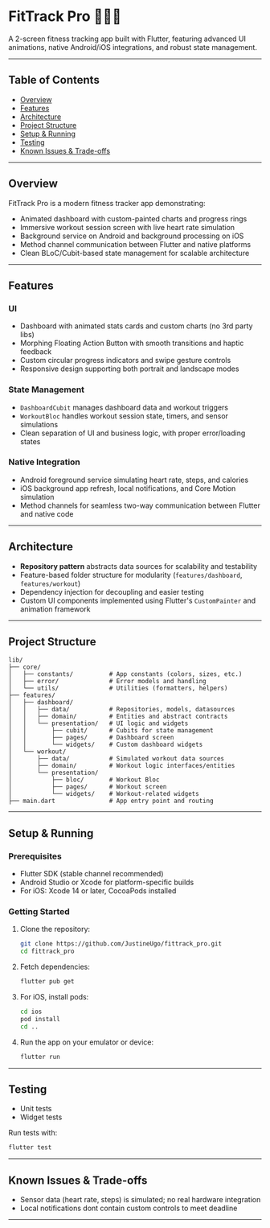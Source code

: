 

# FitTrack Pro 🏃‍♀️📱

A 2-screen fitness tracking app built with Flutter, featuring advanced UI animations, native Android/iOS integrations, and robust state management.

---

## Table of Contents

- [Overview](#overview)  
- [Features](#features)  
- [Architecture](#architecture)  
- [Project Structure](#project-structure)  
- [Setup & Running](#setup--running)  
- [Testing](#testing)  
- [Known Issues & Trade-offs](#known-issues--trade-offs)  

---

## Overview

FitTrack Pro is a modern fitness tracker app demonstrating:

- Animated dashboard with custom-painted charts and progress rings  
- Immersive workout session screen with live heart rate simulation  
- Background service on Android and background processing on iOS  
- Method channel communication between Flutter and native platforms  
- Clean BLoC/Cubit-based state management for scalable architecture

---

## Features

### UI

- Dashboard with animated stats cards and custom charts (no 3rd party libs)  
- Morphing Floating Action Button with smooth transitions and haptic feedback  
- Custom circular progress indicators and swipe gesture controls  
- Responsive design supporting both portrait and landscape modes  

### State Management

- `DashboardCubit` manages dashboard data and workout triggers  
- `WorkoutBloc` handles workout session state, timers, and sensor simulations  
- Clean separation of UI and business logic, with proper error/loading states  

### Native Integration

- Android foreground service simulating heart rate, steps, and calories  
- iOS background app refresh, local notifications, and Core Motion simulation  
- Method channels for seamless two-way communication between Flutter and native code  

---

## Architecture

- **Repository pattern** abstracts data sources for scalability and testability  
- Feature-based folder structure for modularity (`features/dashboard`, `features/workout`)  
- Dependency injection for decoupling and easier testing  
- Custom UI components implemented using Flutter's `CustomPainter` and animation framework  

---

## Project Structure

```
lib/
├── core/
│   ├── constants/          # App constants (colors, sizes, etc.)
│   ├── error/              # Error models and handling
│   └── utils/              # Utilities (formatters, helpers)
├── features/
│   ├── dashboard/
│   │   ├── data/           # Repositories, models, datasources
│   │   ├── domain/         # Entities and abstract contracts
│   │   └── presentation/   # UI logic and widgets
│   │       ├── cubit/      # Cubits for state management
│   │       ├── pages/      # Dashboard screen
│   │       └── widgets/    # Custom dashboard widgets
│   └── workout/
│       ├── data/           # Simulated workout data sources
│       ├── domain/         # Workout logic interfaces/entities
│       └── presentation/
│           ├── bloc/       # Workout Bloc
│           ├── pages/      # Workout screen
│           └── widgets/    # Workout-related widgets
├── main.dart               # App entry point and routing
```

---

## Setup & Running

### Prerequisites

- Flutter SDK (stable channel recommended)  
- Android Studio or Xcode for platform-specific builds  
- For iOS: Xcode 14 or later, CocoaPods installed  

### Getting Started

1. Clone the repository:

   ```bash
   git clone https://github.com/JustineUgo/fittrack_pro.git
   cd fittrack_pro
   ```

2. Fetch dependencies:

   ```bash
   flutter pub get
   ```

3. For iOS, install pods:

   ```bash
   cd ios
   pod install
   cd ..
   ```

4. Run the app on your emulator or device:

   ```bash
   flutter run
   ```

---

## Testing

* Unit tests 
* Widget tests 

Run tests with:

```bash
flutter test
```

---

## Known Issues & Trade-offs

* Sensor data (heart rate, steps) is simulated; no real hardware integration
* Local notifications dont contain custom controls to meet deadline

---
